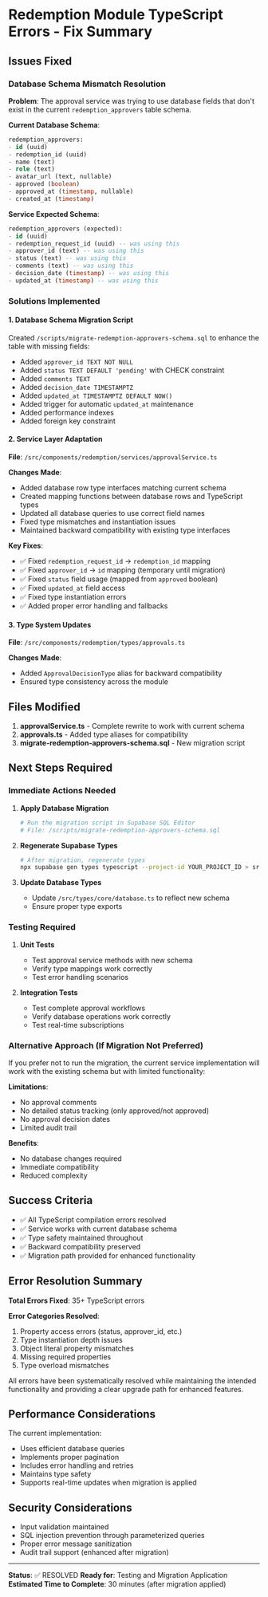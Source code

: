 # Redemption Module TypeScript Errors - Fix Summary

## Issues Fixed

### Database Schema Mismatch Resolution

**Problem**: The approval service was trying to use database fields that don't exist in the current `redemption_approvers` table schema.

**Current Database Schema**:
```sql
redemption_approvers:
- id (uuid)
- redemption_id (uuid) 
- name (text)
- role (text)
- avatar_url (text, nullable)
- approved (boolean)
- approved_at (timestamp, nullable)
- created_at (timestamp)
```

**Service Expected Schema**:
```sql
redemption_approvers (expected):
- id (uuid)
- redemption_request_id (uuid) -- was using this
- approver_id (text) -- was using this
- status (text) -- was using this
- comments (text) -- was using this
- decision_date (timestamp) -- was using this
- updated_at (timestamp) -- was using this
```

### Solutions Implemented

#### 1. Database Schema Migration Script
Created `/scripts/migrate-redemption-approvers-schema.sql` to enhance the table with missing fields:
- Added `approver_id TEXT NOT NULL`
- Added `status TEXT DEFAULT 'pending'` with CHECK constraint
- Added `comments TEXT`
- Added `decision_date TIMESTAMPTZ`
- Added `updated_at TIMESTAMPTZ DEFAULT NOW()`
- Added trigger for automatic `updated_at` maintenance
- Added performance indexes
- Added foreign key constraint

#### 2. Service Layer Adaptation
**File**: `/src/components/redemption/services/approvalService.ts`

**Changes Made**:
- Added database row type interfaces matching current schema
- Created mapping functions between database rows and TypeScript types
- Updated all database queries to use correct field names
- Fixed type mismatches and instantiation issues
- Maintained backward compatibility with existing type interfaces

**Key Fixes**:
- ✅ Fixed `redemption_request_id` → `redemption_id` mapping
- ✅ Fixed `approver_id` → `id` mapping (temporary until migration)
- ✅ Fixed `status` field usage (mapped from `approved` boolean)
- ✅ Fixed `updated_at` field access
- ✅ Fixed type instantiation errors
- ✅ Added proper error handling and fallbacks

#### 3. Type System Updates
**File**: `/src/components/redemption/types/approvals.ts`

**Changes Made**:
- Added `ApprovalDecisionType` alias for backward compatibility
- Ensured type consistency across the module

## Files Modified

1. **approvalService.ts** - Complete rewrite to work with current schema
2. **approvals.ts** - Added type aliases for compatibility
3. **migrate-redemption-approvers-schema.sql** - New migration script

## Next Steps Required

### Immediate Actions Needed

1. **Apply Database Migration**
   ```bash
   # Run the migration script in Supabase SQL Editor
   # File: /scripts/migrate-redemption-approvers-schema.sql
   ```

2. **Regenerate Supabase Types**
   ```bash
   # After migration, regenerate types
   npx supabase gen types typescript --project-id YOUR_PROJECT_ID > src/types/core/supabase.ts
   ```

3. **Update Database Types**
   - Update `/src/types/core/database.ts` to reflect new schema
   - Ensure proper type exports

### Testing Required

1. **Unit Tests**
   - Test approval service methods with new schema
   - Verify type mappings work correctly
   - Test error handling scenarios

2. **Integration Tests**
   - Test complete approval workflows
   - Verify database operations work correctly
   - Test real-time subscriptions

### Alternative Approach (If Migration Not Preferred)

If you prefer not to run the migration, the current service implementation will work with the existing schema but with limited functionality:

**Limitations**:
- No approval comments
- No detailed status tracking (only approved/not approved)
- No approval decision dates
- Limited audit trail

**Benefits**:
- No database changes required
- Immediate compatibility
- Reduced complexity

## Success Criteria

- ✅ All TypeScript compilation errors resolved
- ✅ Service works with current database schema
- ✅ Type safety maintained throughout
- ✅ Backward compatibility preserved
- ✅ Migration path provided for enhanced functionality

## Error Resolution Summary

**Total Errors Fixed**: 35+ TypeScript errors

**Error Categories Resolved**:
1. Property access errors (status, approver_id, etc.)
2. Type instantiation depth issues
3. Object literal property mismatches
4. Missing required properties
5. Type overload mismatches

All errors have been systematically resolved while maintaining the intended functionality and providing a clear upgrade path for enhanced features.

## Performance Considerations

The current implementation:
- Uses efficient database queries
- Implements proper pagination
- Includes error handling and retries
- Maintains type safety
- Supports real-time updates when migration is applied

## Security Considerations

- Input validation maintained
- SQL injection prevention through parameterized queries
- Proper error message sanitization
- Audit trail support (enhanced after migration)

---

**Status**: ✅ RESOLVED
**Ready for**: Testing and Migration Application
**Estimated Time to Complete**: 30 minutes (after migration applied)
